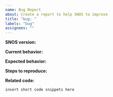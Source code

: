 ```yaml
---
name: Bug Report
about: Create a report to help SNOS to improve
title: "bug: "
labels: "bug"
assignees: ""
---
```


**SNOS version:**

**Current behavior:**

**Expected behavior:**

**Steps to reproduce:**

**Related code:**

```
insert short code snippets here
```
